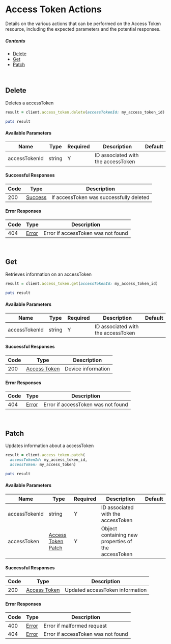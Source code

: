 # Access Token Actions

Details on the various actions that can be performed on the
Access Token resource, including the expected
parameters and the potential responses.

##### Contents

*   [Delete](#delete)
*   [Get](#get)
*   [Patch](#patch)

<br/>

## Delete

Deletes a accessToken

```ruby
result = client.access_token.delete(accessTokenId: my_access_token_id)

puts result
```

#### Available Parameters

| Name | Type | Required | Description | Default |
| ---- | ---- | -------- | ----------- | ------- |
| accessTokenId | string | Y | ID associated with the accessToken |  |

#### Successful Responses

| Code | Type | Description |
| ---- | ---- | ----------- |
| 200 | [Success](_schemas.md#success) | If accessToken was successfully deleted |

#### Error Responses

| Code | Type | Description |
| ---- | ---- | ----------- |
| 404 | [Error](_schemas.md#error) | Error if accessToken was not found |

<br/>

## Get

Retrieves information on an accessToken

```ruby
result = client.access_token.get(accessTokenId: my_access_token_id)

puts result
```

#### Available Parameters

| Name | Type | Required | Description | Default |
| ---- | ---- | -------- | ----------- | ------- |
| accessTokenId | string | Y | ID associated with the accessToken |  |

#### Successful Responses

| Code | Type | Description |
| ---- | ---- | ----------- |
| 200 | [Access Token](_schemas.md#access-token) | Device information |

#### Error Responses

| Code | Type | Description |
| ---- | ---- | ----------- |
| 404 | [Error](_schemas.md#error) | Error if accessToken was not found |

<br/>

## Patch

Updates information about a accessToken

```ruby
result = client.access_token.patch(
  accessTokenId: my_access_token_id,
  accessToken: my_access_token)

puts result
```

#### Available Parameters

| Name | Type | Required | Description | Default |
| ---- | ---- | -------- | ----------- | ------- |
| accessTokenId | string | Y | ID associated with the accessToken |  |
| accessToken | [Access Token Patch](_schemas.md#access-token-patch) | Y | Object containing new properties of the accessToken |  |

#### Successful Responses

| Code | Type | Description |
| ---- | ---- | ----------- |
| 200 | [Access Token](_schemas.md#access-token) | Updated accessToken information |

#### Error Responses

| Code | Type | Description |
| ---- | ---- | ----------- |
| 400 | [Error](_schemas.md#error) | Error if malformed request |
| 404 | [Error](_schemas.md#error) | Error if accessToken was not found |
